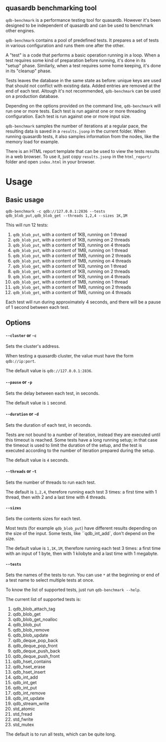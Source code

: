 quasardb benchmarking tool
--------------------------

`qdb-benchmark` is a performance testing tool for quasardb.
However it's been designed to be independent of quasardb and can be used to benchmark other engines.

`qdb-benchmark` contains a pool of predefined tests. It prepares a set of tests in various configuration and runs them one after the other.

A "test" is a code that performs a basic operation running in a loop.
When a test requires some kind of preparation before running, it's done in its "setup" phase.
Similarly, when a test requires some home keeping, it's done in its "cleanup" phase.

Tests leaves the database in the same state as before: unique keys are used that should not conflict with existing data. Added entries are removed at the end of each test.
Altough it's not recommended, `qdb-benchmark` can be used on a production database.

Depending on the options provided on the command line, `qdb-benchmark` will run one or more tests. Each test is run against one or more threading configuration. Each test is run against one or more input size.

`qdb-benchmark` samples the number of iterations at a regular pace, the resulting data is saved in a `results.jsonp` in the current folder. When running quasardb tests, it also samples information from the nodes, like the memory load for example.

There is an HTML report template that can be used to view the tests results in a web browser.
To use it, just copy `results.jsonp` in the `html_report/` folder and open `index.html` in your browser.

# Usage

## Basic usage

    qdb-benchmark -c qdb://127.0.0.1:2836 --tests qdb_blob_put,qdb_blob_get --threads 1,2,4 --sizes 1K,1M

This will run 12 tests:

1. `qdb_blob_put`, with a content of 1KB, running on 1 thread
2. `qdb_blob_put`, with a content of 1KB, running on 2 threads
3. `qdb_blob_put`, with a content of 1KB, running on 4 threads
4. `qdb_blob_put`, with a content of 1MB, running on 1 thread
5. `qdb_blob_put`, with a content of 1MB, running on 2 threads
6. `qdb_blob_put`, with a content of 1MB, running on 4 threads
7. `qdb_blob_get`, with a content of 1KB, running on 1 thread
8. `qdb_blob_get`, with a content of 1KB, running on 2 threads
9. `qdb_blob_get`, with a content of 1KB, running on 4 threads
10. `qdb_blob_get`, with a content of 1MB, running on 1 thread
11. `qdb_blob_get`, with a content of 1MB, running on 2 threads
12. `qdb_blob_get`, with a content of 1MB, running on 4 threads

Each test will run during approximately 4 seconds, and there will be a pause of 1 second between each test.

## Options

#### `--cluster` or `-c`

Sets the cluster's address.

When testing a quasardb cluster, the value must have the form `qdb://ip:port`.

The default value is `qdb://127.0.0.1:2836`.

#### `--pause` or `-p`

Sets the delay between each test, in seconds.

The default value is `1` second.

#### `--duration` or `-d`

Sets the duration of each test, in seconds.

Tests are not bound to a number of iteration, instead they are executed until this timeout is reached.
Some tests have a long running setup; in that case the timeout is used to limit the duration of the setup, and the test is executed according to the number of iteration prepared during the setup.

The default value is `4` seconds.

#### `--threads` or `-t`

Sets the number of threads to run each test.

The default is `1,2,4`, therefore running each test 3 times: a first time with 1 thread, then with 2 and a last time with 4 threads.

#### `--sizes`

Sets the contents sizes for each test.

Most tests (for example `qdb_blob_put`) have different results depending on the size of the input. Some tests, like ``qdb_int_add`, don't depend on the size.

The default value is `1,1K,1M`, therefore running each test 3 times: a first time with an input of 1 byte, then with 1 kilobyte and a last time with 1 megabyte.

#### `--tests`

Sets the names of the tests to run. You can use `*` at the beginning or end of a test name to select multiple tests at once.

To know the list of supported tests, just run `qdb-benchmark --help`.

The current list of supported tests is:

1. qdb_blob_attach_tag
2. qdb_blob_get
3. qdb_blob_get_noalloc
4. qdb_blob_put
5. qdb_blob_remove
6. qdb_blob_update
7. qdb_deque_pop_back
8. qdb_deque_pop_front
9. qdb_deque_push_back
10. qdb_deque_push_front
11. qdb_hset_contains
12. qdb_hset_erase
13. qdb_hset_insert
14. qdb_int_add
15. qdb_int_get
16. qdb_int_put
17. qdb_int_remove
18. qdb_int_update
19. qdb_stream_write
20. std_atomic
21. std_fread
22. std_fwrite
23. std_mutex

The default is to run all tests, which can be quite long.
